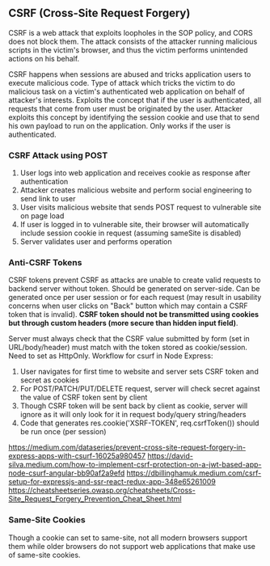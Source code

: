 ## CSRF (Cross-Site Request Forgery)

CSRF is a web attack that exploits loopholes in the SOP policy, and CORS does not block them. The attack consists of the attacker running malicious scripts in the victim's browser, and thus the victim performs unintended actions on his behalf.

CSRF happens when sessions are abused and tricks application users to execute malicious code. Type of attack which tricks the victim to do malicious task on a victim's authenticated web application on behalf of attacker's interests. Exploits the concept that if the user is authenticated, all requests that come from user must be originated by the user. Attacker exploits this concept by identifying the session cookie and use that to send his own payload to run on the application. Only works if the user is authenticated.

### CSRF Attack using POST

1. User logs into web application and receives cookie as response after authentication
2. Attacker creates malicious website and perform social engineering to send link to user
3. User visits malicious website that sends POST request to vulnerable site on page load
4. If user is logged in to vulnerable site, their browser will automatically include session cookie in request (assuming sameSite is disabled)
5. Server validates user and performs operation

### Anti-CSRF Tokens

CSRF tokens prevent CSRF as attacks are unable to create valid requests to backend server without token. Should be generated on server-side. Can be generated once per user session or for each request (may result in usability concerns when user clicks on "Back" button which may contain a CSRF token that is invalid). **CSRF token should not be transmitted using cookies but through custom headers (more secure than hidden input field)**.

Server must always check that the CSRF value submitted by form (set in URL/body/header) must match with the token stored as cookie/session. Need to set as HttpOnly. Workflow for csurf in Node Express:

1. User navigates for first time to website and server sets CSRF token and secret as cookies
2. For POST/PATCH/PUT/DELETE request, server will check secret against the value of CSRF token sent by client
3. Though CSRF token will be sent back by client as cookie, server will ignore as it will only look for it in request body/query string/headers
4. Code that generates res.cookie('XSRF-TOKEN', req.csrfToken()) should be run once (per session)

https://medium.com/dataseries/prevent-cross-site-request-forgery-in-express-apps-with-csurf-16025a980457
https://david-silva.medium.com/how-to-implement-csrf-protection-on-a-jwt-based-app-node-csurf-angular-bb90af2a9efd
https://dbillinghamuk.medium.com/csrf-setup-for-expressjs-and-ssr-react-redux-app-348e65261009
https://cheatsheetseries.owasp.org/cheatsheets/Cross-Site_Request_Forgery_Prevention_Cheat_Sheet.html

### Same-Site Cookies

Though a cookie can set to same-site, not all modern browsers support them while older browsers do not support web applications that make use of same-site cookies.
